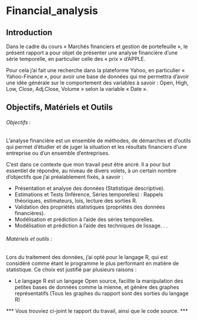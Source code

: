 # Financial_analysis
## Introduction
Dans le cadre du cours « Marchés financiers et gestion de portefeuille », le présent rapport a pour objet de présenter une analyse financière d’une série temporelle, en particulier celle des « prix » d’APPLE.

Pour cela j’ai fait une recherche dans la plateforme Yahoo, en particulier « Yahoo-Finance », pour avoir une base de données qui me permettra d’avoir une idée générale sur le comportement des variables à savoir : Open, High, Low, Close, Adj.Close, Volume » selon la variable « Date ».

## Objectifs, Matériels et Outils
###### Objectifs :
L’analyse financière est un ensemble de méthodes, de démarches et d’outils qui permet d’étudier et de juger la situation et les résultats financiers d’une entreprise ou d’un ensemble d’entreprises.

C’est dans ce contexte que mon travail peut être ancré. Il a pour but essentiel de répondre, au niveau de divers volets, à un certain nombre d’objectifs que j’ai préalablement fixés, à savoir :
- Présentation et analyse des données (Statistique descriptive).
- Estimations et Tests (Inférence, Séries temporelles) : Rappels théoriques, estimateurs, lois, lecture des sorties R.
- Validation des propriétés statistiques (propriétés des données financières).
- Modélisation et prédiction à l’aide des séries temporelles.
- Modélisation et prédiction à l’aide des techniques de lissage. . .

###### Matériels et outils :
Lors du traitement des données, j’ai opté pour le langage R, qui est considéré comme étant le programme le plus performant en matière de statistique. Ce choix est justifié par plusieurs raisons :
- Le langage R est un langage Open source, facilite la manipulation des petites
bases de données comme la mienne, et génère des graphes représentatifs (Tous les graphes
du rapport sont des sorties du langage R)

*** Vous trouviez ci-joint le rapport du travail, ainsi que le code source. ***